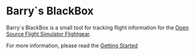 # Barry`s BlackBox

Barry`s BlackBox is a small tool for tracking flight information for the 
[Open Source Flight Simulator Flightgear](http://www.flightgear.org).

For more information, please read the [Getting Started](https://github.com/barryballantines/BarrysBlackBox/wiki/Getting-Started)
